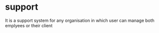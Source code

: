 # support
It is a support system for any organisation in which user can manage both emplyees or their client
